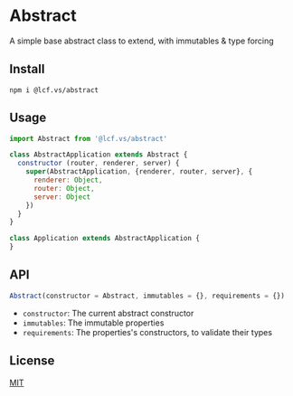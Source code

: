 # <a name="reference">Abstract</a>

A simple base abstract class to extend, with immutables & type forcing

## <a name="install">Install</a>

`npm i @lcf.vs/abstract`

## <a name="usage">Usage</a>

```js
import Abstract from '@lcf.vs/abstract'

class AbstractApplication extends Abstract {
  constructor (router, renderer, server) {
    super(AbstractApplication, {renderer, router, server}, {
      renderer: Object,
      router: Object,
      server: Object
    })
  }
}

class Application extends AbstractApplication {
}
```

## <a name="api">API</a>

```js
Abstract(constructor = Abstract, immutables = {}, requirements = {})
```

 * `constructor`: The current abstract constructor 
 * `immutables`: The immutable properties
 * `requirements`: The properties's constructors, to validate their types

## <a name="license">License</a>

[MIT](https://github.com/Lcfvs/content-handler/blob/master/licence.md)
